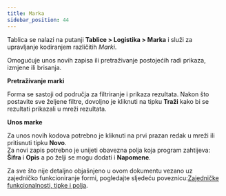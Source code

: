 ```yaml
---
title: Marka
sidebar_position: 44
---
```


Tablica se nalazi na putanji **Tablice > Logistika > Marka** i služi za upravljanje kodiranjem različitih *Marki*.

Omogućuje unos novih zapisa ili pretraživanje postojećih radi prikaza, izmjene ili brisanja.  

**Pretraživanje marki**

Forma se sastoji od područja za filtriranje i prikaza rezultata. Nakon što postavite sve željene filtre, dovoljno je kliknuti na tipku **Traži** kako bi se rezultati prikazali u mreži rezultata.  

**Unos marke**

Za unos novih kodova potrebno je kliknuti na prvi prazan redak u mreži ili pritisnuti tipku **Novo**.  
Za novi zapis potrebno je unijeti obavezna polja koja program zahtijeva: **Šifra** i **Opis** a po želji se mogu dodati i **Napomene**.

Za sve što nije detaljno objašnjeno u ovom dokumentu vezano uz zajedničko funkcioniranje formi, pogledajte sljedeću poveznicu:[Zajedničke funkcionalnosti, tipke i polja](/docs/guide/common).